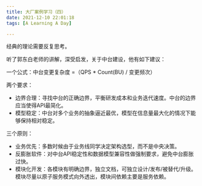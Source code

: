 ```yaml
---
title: 大厂案例学习（四）
date: 2021-12-10 22:01:18
tags: [A Learning A Day]

---
```


经典的理论需要反复思考。

<!--more-->

听了郭东白老师的讲解，深受启发，关于中台建设，他有如下建议：

一个公式：中台变更复杂度 =（QPS * Count(BU) / 变更频次）

两个要求：

- 边界合理：寻找中台的正确边界，平衡研发成本和业务迭代速度。中台的边界应当使得API最简化。
- 模型稳定：中台对多个业务的抽象逼近最优，模型在信息量最大化的情况下能够保持相对稳定。

三个原则：

- 业务优先：多数时候由于业务线同学决定架构选型，而不是中央决策。
- 反膨胀软件：对中台API稳定性和数据模型兼容性做强制要求，避免中台膨胀过快。
- 模块化开发：各模块有明确边界，独立文档，可独立设计/发布/被替代/升级。模块尽量以原子服务模式向外透出，模块间依赖主要是服务依赖。